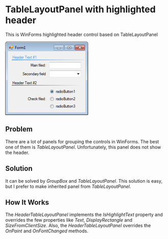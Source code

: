 # TableLayoutPanel with highlighted header

This is WinForms highlighted header control based on TableLayoutPanel

![Demonstrative image](img_01.png "Demonstrative image")


## Problem

There are a lot of panels for grouping the controls in WinForms. The best one of them is _TableLayoutPanel_. Unfortunately, this panel does not show the header.

## Solution

It can be solved by _GroupBox_ and _TableLayoutPanel_. This solution is easy, but I prefer to make inherited panel from _TableLayoutPanel_.

## How It Works

The _HeaderTableLayoutPanel_ implements the _IsHighlightText_ property and overrides the few properties like _Text_, _DisplayRectangle_ and _SizeFromClientSize_. Also, the _HeaderTableLayoutPanel_ overrides the _OnPaint_ and _OnFontChanged_ methods.



